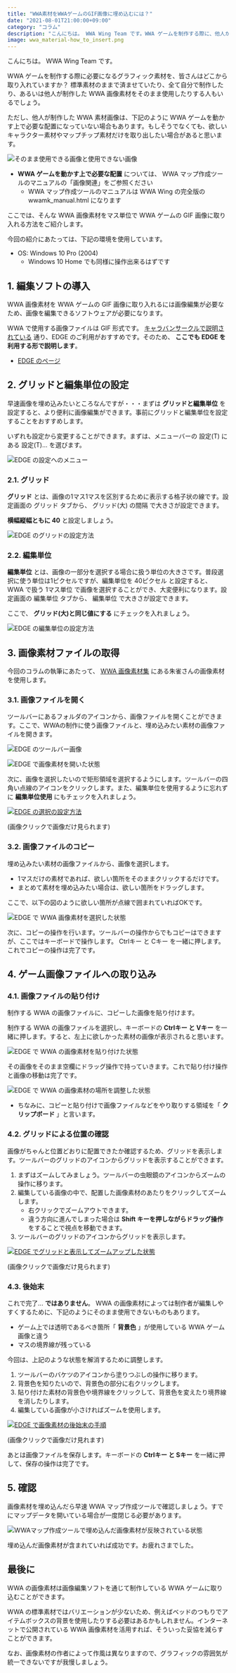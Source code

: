 ```yaml
---
title: "WWA素材をWWAゲームのGIF画像に埋め込むには？"
date: "2021-08-01T21:00:00+09:00"
category: "コラム"
description: "こんにちは。 WWA Wing Team です。WWA ゲームを制作する際に、他人が制作した WWA 画像素材を使用する必要があると思います。ただし、他人が制作した WWA 素材画像は、WWA ゲームを動かす上で必要な配置になっていない場合もあります。ここでは、そんな WWA 画像素材をマス単位で WWA ゲームの GIF 画像に取り入れる方法をご紹介します。"
image: wwa_material-how_to_insert.png
---
```

こんにちは。 WWA Wing Team です。

WWA ゲームを制作する際に必要になるグラフィック素材を、皆さんはどこから取り入れていますか？ 標準素材のままで済ませていたり、全て自分で制作したり、あるいは他人が制作した WWA 画像素材をそのまま使用したりする人もいるでしょう。

ただし、他人が制作した WWA 素材画像は、下記のように WWA ゲームを動かす上で必要な配置になっていない場合もあります。もしそうでなくても、欲しいキャラクター素材やマップチップ素材だけを取り出したい場合があると思います。

![そのまま使用できる画像と使用できない画像](wwa_material_set_and_parts.png)

- **WWA ゲームを動かす上で必要な配置** については、 WWA マップ作成ツールのマニュアルの「画像関連」をご参照ください
    - WWA マップ作成ツールのマニュアルは WWA Wing の完全版の wwamk_manual.html になります

ここでは、そんな WWA 画像素材をマス単位で WWA ゲームの GIF 画像に取り入れる方法をご紹介します。

今回の紹介にあたっては、下記の環境を使用しています。

- OS: Windows 10 Pro (2004)
    - Windows 10 Home でも同様に操作出来るはずです

## 1. 編集ソフトの導入

WWA 画像素材を WWA ゲームの GIF 画像に取り入れるには画像編集が必要なため、画像を編集できるソフトウェアが必要になります。

WWA で使用する画像ファイルは GIF 形式です。 [キャラバンサークルで説明されている](https://wwajp.com/wwafaq.html) 通り、EDGE のご利用がおすすめです。そのため、 **ここでも EDGE を利用する形で説明します**。

- [EDGE のページ](http://takabosoft.com/edge)

## 2. グリッドと編集単位の設定

早速画像を埋め込みたいところなんですが・・・まずは **グリッドと編集単位** を設定すると、より便利に画像編集ができます。事前にグリッドと編集単位を設定することをおすすめします。

いずれも設定から変更することができます。まずは、メニューバーの 設定(T) にある 設定(T)... を選びます。

![EDGE の設定へのメニュー](edge_setting_menu.png)

### 2.1. グリッド

**グリッド** とは、画像の1マス1マスを区別するために表示する格子状の線です。設定画面の グリッド タブから、 グリッド(大) の間隔 で大きさが設定できます。

**横幅縦幅ともに 40** と設定しましょう。

![EDGE のグリッドの設定方法](edge_setting-grid_size.png)

### 2.2. 編集単位

**編集単位** とは、画像の一部分を選択する場合に扱う単位の大きさです。普段選択に使う単位は1ピクセルですが、編集単位を 40ピクセル と設定すると、 WWA で扱う 1マス単位 で画像を選択することができ、大変便利になります。設定画面の 編集単位 タブから、 編集単位 で大きさが設定できます。

ここで、 **グリッド(大)と同じ値にする** にチェックを入れましょう。

![EDGE の編集単位の設定方法](edge_setting-edit_unit_size.png)

## 3. 画像素材ファイルの取得

今回のコラムの執筆にあたって、 [WWA 画像素材集](https://wwajp.com/material.html) にある朱雀さんの画像素材を使用します。

### 3.1. 画像ファイルを開く

ツールバーにあるフォルダのアイコンから、画像ファイルを開くことができます。ここで、WWAの制作に使う画像ファイルと、埋め込みたい素材の画像ファイルを開きます。

![EDGE のツールバー画像](edge_toolbar-open.png)

![EDGE で画像素材を開いた状態](edge_wwa_material_opened.png)

次に、画像を選択したいので矩形領域を選択するようにします。ツールバーの四角い点線のアイコンをクリックします。また、編集単位を使用するように忘れずに **編集単位使用** にもチェックを入れましょう。

[![EDGE の選択の設定方法](edge_set_edit_unit_with_select.png)](edge_set_edit_unit_with_select.png)

(画像クリックで画像だけ見られます)

### 3.2. 画像ファイルのコピー

埋め込みたい素材の画像ファイルから、画像を選択します。

- 1マスだけの素材であれば、欲しい箇所をそのままクリックするだけです。
- まとめて素材を埋め込みたい場合は、欲しい箇所をドラッグします。

ここで、以下の図のように欲しい箇所が点線で囲まれていればOKです。

![EDGE で WWA 画像素材を選択した状態](edge_selecting_wwa_material_unit.png)

次に、コピーの操作を行います。ツールバーの操作からでもコピーはできますが、ここではキーボードで操作します。 Ctrlキー と Cキー を一緒に押します。これでコピーの操作は完了です。

## 4. ゲーム画像ファイルへの取り込み

### 4.1. 画像ファイルの貼り付け

制作する WWA の画像ファイルに、コピーした画像を貼り付けます。

制作する WWA の画像ファイルを選択し、キーボードの **Ctrlキー と Vキー** を一緒に押します。すると、左上に欲しかった素材の画像が表示されると思います。

![EDGE で WWA の画像素材を貼り付けた状態](edge_paste_wwa_material_unit.png)

その画像をそのまま空欄にドラッグ操作で持っていきます。これで貼り付け操作と画像の移動は完了です。

![EDGE で WWA の画像素材の場所を調整した状態](edge_move_wwa_material_unit.png)

- ちなみに、コピーと貼り付けで画像ファイルなどをやり取りする領域を「 **クリップボード** 」と言います。

### 4.2. グリッドによる位置の確認

画像がちゃんと位置どおりに配置できたか確認するため、グリッドを表示します。ツールバーのグリッドのアイコンからグリッドを表示することができます。

1. まずはズームしてみましょう。ツールバーの虫眼鏡のアイコンからズームの操作に移ります。
2. 編集している画像の中で、配置した画像素材のあたりをクリックしてズームします。
    - 右クリックでズームアウトできます。
    - 違う方向に進んでしまった場合は **Shift キーを押しながらドラッグ操作** をすることで視点を移動できます。
3. ツールバーのグリッドのアイコンからグリッドを表示します。

[![EDGE でグリッドと表示してズームアップした状態](edge_zoom_up_wwa_game_image.png)](edge_zoom_up_wwa_game_image.png)

(画像クリックで画像だけ見られます)

### 4.3. 後始末

これで完了... **ではありません**。 WWA の画像素材によっては制作者が編集しやすくするために、下記のようにそのまま使用できないものもあります。

- ゲーム上では透明であるべき箇所「 **背景色** 」が使用している WWA ゲーム画像と違う
- マスの境界線が残っている

今回は、上記のような状態を解消するために調整します。

1. ツールバーのバケツのアイコンから塗りつぶしの操作に移ります。
2. 背景色を知りたいので、背景色の部分に右クリックします。
3. 貼り付けた素材の背景色や境界線をクリックして、背景色を変えたり境界線を消したりします。
4. 編集している画像が小さければズームを使用します。

[![EDGE で画像素材の後始末の手順](edge_adjust_wwa_game_image.png)](edge_adjust_wwa_game_image.png)

(画像クリックで画像だけ見れます)

あとは画像ファイルを保存します。キーボードの **Ctrlキー と Sキー** を一緒に押して、保存の操作は完了です。

## 5. 確認

画像素材を埋め込んだら早速 WWA マップ作成ツールで確認しましょう。すでにマップデータを開いている場合が一度閉じる必要があります。

![WWAマップ作成ツールで埋め込んだ画像素材が反映されている状態](wwamk_check_inserted_wwa_material_unit.png)

埋め込んだ画像素材が含まれていれば成功です。お疲れさまでした。

## 最後に

WWA の画像素材は画像編集ソフトを通じて制作している WWA ゲームに取り込むことができます。

WWA の標準素材ではバリエーションが少ないため、例えばベッドのつもりでアイテムボックスの背景を使用したりする必要はあるかもしれません。インターネットで公開されている WWA 画像素材を活用すれば、そういった妥協を減らすことができます。

なお、画像素材の作者によって作風は異なりますので、グラフィックの雰囲気が統一できないですが我慢しましょう。
